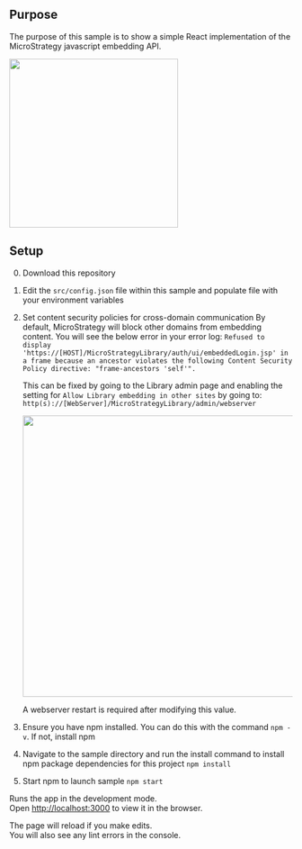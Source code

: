 ## Purpose

The purpose of this sample is to show a simple React implementation of the MicroStrategy javascript embedding API.

<img src="https://github.com/slippens/MicroStrategy/blob/master/JS%20Emebedding%20API/React%20Sample/results.png"  width="300"/>

## Setup
0) Download this repository
1) Edit the `src/config.json` file within this sample and populate file with your environment variables
2) Set content security policies for cross-domain communication
	By default, MicroStrategy will block other domains from embedding content. You will see the below error in your error log: 
	`Refused to display 'https://[HOST]/MicroStrategyLibrary/auth/ui/embeddedLogin.jsp' in a frame because an ancestor violates the following Content Security Policy directive: "frame-ancestors 'self'".`

	This can be fixed by going to the Library admin page and enabling the setting for `Allow Library embedding in other sites` by going to:
	`http(s)://[WebServer]/MicroStrategyLibrary/admin/webserver`


	
	<img src="https://github.com/slippens/MicroStrategy/blob/master/JS%20Emebedding%20API/React%20Sample/webAdmin.png"  width="500" />


	A webserver restart is required after modifying this value.

3) Ensure you have npm installed. You can do this with the command `npm -v`. If not, install npm

4) Navigate to the sample directory and run the install command to install npm package dependencies for this project `npm install`

5) Start npm to launch sample `npm start`

Runs the app in the development mode.<br>
Open [http://localhost:3000](http://localhost:3000) to view it in the browser.

The page will reload if you make edits.<br>
You will also see any lint errors in the console.


